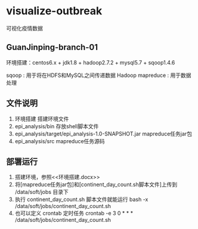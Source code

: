 # visualize-outbreak
可视化疫情数据

## GuanJinping-branch-01
环境搭建：centos6.x + jdk1.8 + hadoop2.7.2 + mysql5.7 + sqoop1.4.6

sqoop : 用于将在HDFS和MySQL之间传递数据
Hadoop mapreduce : 用于数据处理

## 文件说明
1. 环境搭建												搭建环境文件
2. epi_analysis/bin										存放shell脚本文件
3. epi_analysis/target/epi_analysis-1.0-SNAPSHOT.jar	mapreduce任务jar包
4. epi_analysis/src										mapreduce任务源码

## 部署运行
1. 搭建环境，参照<<环境搭建.docx>>
2. 将[mapreduce任务jar包]和[continent_day_count.sh脚本文件]上传到 /data/soft/jobs 目录下
3. 执行 continent_day_count.sh 脚本文件就能运行
	bash -x /data/soft/jobs/continent_day_count.sh
4. 也可以定义 crontab 定时任务
crontab -e
3 0 * * * /data/soft/jobs/continent_day_count.sh
